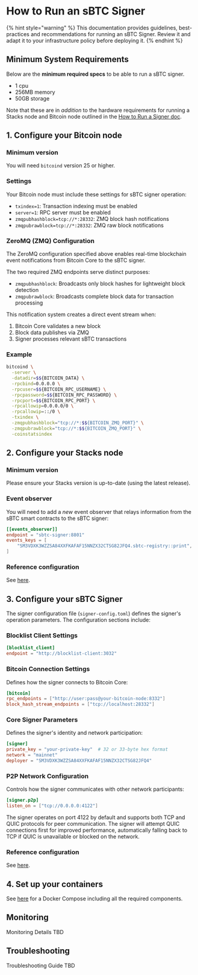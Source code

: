 # How to Run an sBTC Signer

{% hint style="warning" %}
This documentation provides guidelines, best-practices and recommendations for
running an sBTC Signer. Review it and adapt it to your infrastructure policy
before deploying it.
{% endhint %}

## Minimum System Requirements

Below are the **minimum required specs** to be able to run a sBTC signer.

- 1 cpu
- 256MB memory
- 50GB storage

Note that these are in _addition_ to the hardware requirements for running a
Stacks node and Bitcoin node outlined in the [How to Run a Signer
doc](../running-a-signer/README.md).

## 1. Configure your Bitcoin node

### Minimum version

You will need `bitcoind` version 25 or higher.

### Settings

Your Bitcoin node must include these settings for sBTC signer operation:

   - `txindex=1`: Transaction indexing must be enabled
   - `server=1`: RPC server must be enabled
   - `zmqpubhashblock=tcp://*:28332`: ZMQ block hash notifications
   - `zmqpubrawblock=tcp://*:28332`: ZMQ raw block notifications

### ZeroMQ (ZMQ) Configuration

The ZeroMQ configuration specified above enables real-time blockchain event
notifications from Bitcoin Core to the sBTC signer.

The two required ZMQ endpoints serve distinct purposes:

- `zmqpubhashblock`: Broadcasts only block hashes for lightweight block
  detection
- `zmqpubrawblock`: Broadcasts complete block data for transaction processing

This notification system creates a direct event stream when:

1. Bitcoin Core validates a new block
1. Block data publishes via ZMQ
1. Signer processes relevant sBTC transactions

### Example

```bash
bitcoind \
  -server \
  -datadir=$${BITCOIN_DATA} \
  -rpcbind=0.0.0.0 \
  -rpcuser=$${BITCOIN_RPC_USERNAME} \
  -rpcpassword=$${BITCOIN_RPC_PASSWORD} \
  -rpcport=$${BITCOIN_RPC_PORT} \
  -rpcallowip=0.0.0.0/0 \
  -rpcallowip=::/0 \
  -txindex \
  -zmqpubhashblock="tcp://*:$${BITCOIN_ZMQ_PORT}" \
  -zmqpubrawblock="tcp://*:$${BITCOIN_ZMQ_PORT}" \
  -coinstatsindex
```

## 2. Configure your Stacks node

### Minimum version

Please ensure your Stacks version is up-to-date (using the latest release).

### Event observer

You will need to add a _new_ event observer that relays information from the
sBTC smart contracts to the sBTC signer:

```toml
[[events_observer]]
endpoint = "sbtc-signer:8801"
events_keys = [
    "SM3VDXK3WZZSA84XXFKAFAF15NNZX32CTSG82JFQ4.sbtc-registry::print",
]
```

### Reference configuration

<!---
TODO: This needs to be updated once the PR linked here merges.
-->

See
[here](https://github.com/stacks-network/sbtc/blob/831b890a39ec6c9ee7dec44673843d46a7050950/docker/mainnet/nodes/stacks/Config.toml.in#L1).


## 3. Configure your sBTC Signer

The signer configuration file (`signer-config.toml`) defines the signer's
operation parameters. The configuration sections include:

### Blocklist Client Settings

```toml
[blocklist_client]
endpoint = "http://blocklist-client:3032"
```

### Bitcoin Connection Settings

Defines how the signer connects to Bitcoin Core:

```toml
[bitcoin]
rpc_endpoints = ["http://user:pass@your-bitcoin-node:8332"]
block_hash_stream_endpoints = ["tcp://localhost:28332"]
```

### Core Signer Parameters

Defines the signer's identity and network participation:

```toml
[signer]
private_key = "your-private-key"  # 32 or 33-byte hex format
network = "mainnet"
deployer = "SM3VDXK3WZZSA84XXFKAFAF15NNZX32CTSG82JFQ4"
```

### P2P Network Configuration

Controls how the signer communicates with other network participants:

```toml
[signer.p2p]
listen_on = ["tcp://0.0.0.0:4122"]
```

The signer operates on port 4122 by default and supports both TCP and QUIC
protocols for peer communication. The signer will attempt QUIC connections first
for improved performance, automatically falling back to TCP if QUIC is
unavailable or blocked on the network.

### Reference configuration

<!---
TODO: This needs to be updated once the PR linked here merges.
-->

See
[here](https://github.com/stacks-network/sbtc/blob/feat/mainnet_docker_compose/docker/mainnet/sbtc-signer/signer-config.toml.in).

## 4. Set up your containers

<!---
TODO: This needs to be updated once the PR linked here merges.
-->

See
[here](https://github.com/stacks-network/sbtc/blob/feat/mainnet_docker_compose/docker/mainnet/sbtc-signer/signer-config.toml.in)
for a Docker Compose including all the required components.

## Monitoring

Monitoring Details TBD

## Troubleshooting

Troubleshooting Guide TBD

